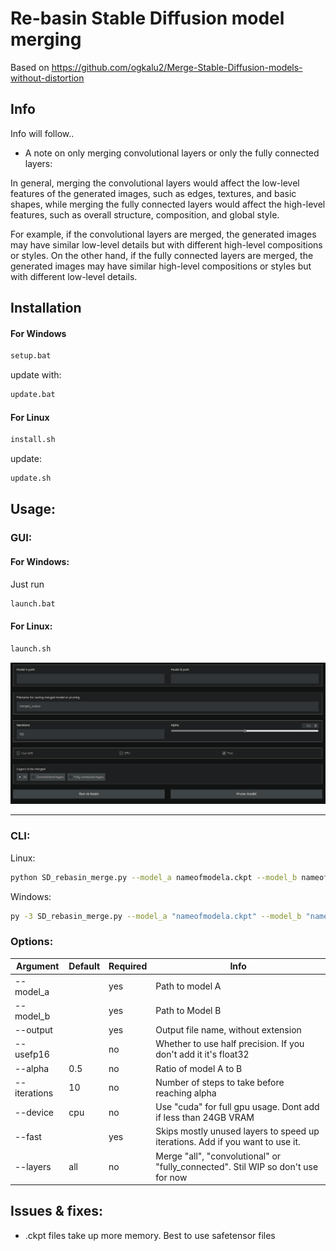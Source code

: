 # Re-basin Stable Diffusion model merging
Based on https://github.com/ogkalu2/Merge-Stable-Diffusion-models-without-distortion

## Info

Info will follow..

- A note on only merging convolutional layers or only the fully connected layers:

In general, merging the convolutional layers would affect the low-level features of the generated images, such as edges, textures, and basic shapes, while merging the fully connected layers would affect the high-level features, such as overall structure, composition, and global style.

For example, if the convolutional layers are merged, the generated images may have similar low-level details but with different high-level compositions or styles. On the other hand, if the fully connected layers are merged, the generated images may have similar high-level compositions or styles but with different low-level details.

## Installation

#### For Windows

```sh
setup.bat
```

update with:

```sh
update.bat
```

#### For Linux
```sh
install.sh
```

update:

```sh
update.sh
```


## Usage:

### GUI:

#### For Windows:
Just run 
```sh
launch.bat
```

#### For Linux:
```sh
launch.sh
```

![Alt text](/re-basinmenu.png?raw=true "Re-basin gui")

-----


### CLI:

Linux:

```sh
python SD_rebasin_merge.py --model_a nameofmodela.ckpt --model_b nameofmodelb.ckpt  ...
```

Windows:
```sh
py -3 SD_rebasin_merge.py --model_a "nameofmodela.ckpt" --model_b "nameofmodelb.ckpt"  ...
```

### Options:
| Argument | Default | Required | Info |
| ------ | ------- | ------- | ------- |
| --model_a | | yes | Path to model A |
| --model_b  | | yes | Path to Model B | 
| --output | | yes | Output file name, without extension |
| --usefp16 | | no | Whether to use half precision. If you don't add it it's float32 |
| --alpha | 0.5 | no | Ratio of model A to B |
| --iterations | 10 | no | Number of steps to take before reaching alpha |
| --device | cpu | no | Use "cuda" for full gpu usage. Dont add if less than 24GB VRAM |
| --fast | | yes | Skips mostly unused layers to speed up iterations. Add if you want to use it. |
| --layers | all | no | Merge "all", "convolutional" or "fully_connected". Stil WIP so don't use for now  |

## Issues & fixes:

 - .ckpt files take up more memory. Best to use safetensor files
